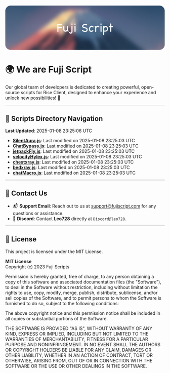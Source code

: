 ![Banner](.github/b.webp)

# 🌍 **We are Fuji Script**

Our global team of developers is dedicated to creating powerful, open-source scripts for Rise Client, designed to enhance your experience and unlock new possibilities! 🌟

---
<!-- SCRIPTS_NAVIGATION_START -->
## 📂 **Scripts Directory Navigation**

**Last Updated**: 2025-01-08 23:25:06 UTC

- **[SilentAura.js](scripts/SilentAura.js)**: Last modified on 2025-01-08 23:25:03 UTC
- **[ChatBypass.js](scripts/ChatBypass.js)**: Last modified on 2025-01-08 23:25:03 UTC
- **[jetpackFly.js](scripts/jetpackFly.js)**: Last modified on 2025-01-08 23:25:03 UTC
- **[velocityHylex.js](scripts/velocityHylex.js)**: Last modified on 2025-01-08 23:25:03 UTC
- **[chestxray.js](scripts/chestxray.js)**: Last modified on 2025-01-08 23:25:03 UTC
- **[bedxray.js](scripts/bedxray.js)**: Last modified on 2025-01-08 23:25:03 UTC
- **[chatMacro.js](scripts/chatMacro.js)**: Last modified on 2025-01-08 23:25:03 UTC

<!-- SCRIPTS_NAVIGATION_END -->

---

## 💬 **Contact Us**  
- 📬 **Support Email**: Reach out to us at [support@fujiscript.com](mailto:support@fujiscript.com) for any questions or assistance.  
- 💬 **Discord**: Contact **Leo728** directly at `Discord@leo728`.

---

## 📜 **License**

This project is licensed under the MIT License.  

**MIT License**  
Copyright (c) 2023 Fuji Scripts  

Permission is hereby granted, free of charge, to any person obtaining a copy of this software and associated documentation files (the "Software"), to deal in the Software without restriction, including without limitation the rights to use, copy, modify, merge, publish, distribute, sublicense, and/or sell copies of the Software, and to permit persons to whom the Software is furnished to do so, subject to the following conditions:  

The above copyright notice and this permission notice shall be included in all copies or substantial portions of the Software.  

THE SOFTWARE IS PROVIDED "AS IS", WITHOUT WARRANTY OF ANY KIND, EXPRESS OR IMPLIED, INCLUDING BUT NOT LIMITED TO THE WARRANTIES OF MERCHANTABILITY, FITNESS FOR A PARTICULAR PURPOSE AND NONINFRINGEMENT. IN NO EVENT SHALL THE AUTHORS OR COPYRIGHT HOLDERS BE LIABLE FOR ANY CLAIM, DAMAGES OR OTHER LIABILITY, WHETHER IN AN ACTION OF CONTRACT, TORT OR OTHERWISE, ARISING FROM, OUT OF OR IN CONNECTION WITH THE SOFTWARE OR THE USE OR OTHER DEALINGS IN THE SOFTWARE.  
